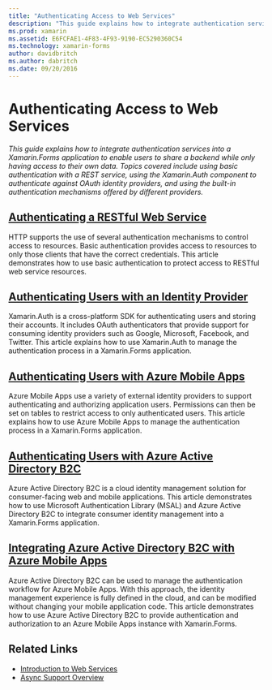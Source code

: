 ```yaml
---
title: "Authenticating Access to Web Services"
description: "This guide explains how to integrate authentication services into a Xamarin.Forms application to enable users to share a backend while only having access to their own data."
ms.prod: xamarin
ms.assetid: E6FCFAE1-4F83-4F93-9190-EC5290360C54
ms.technology: xamarin-forms
author: davidbritch
ms.author: dabritch
ms.date: 09/20/2016
---
```


# Authenticating Access to Web Services

_This guide explains how to integrate authentication services into a Xamarin.Forms application to enable users to share a backend while only having access to their own data. Topics covered include using basic authentication with a REST service, using the Xamarin.Auth component to authenticate against OAuth identity providers, and using the built-in authentication mechanisms offered by different providers._

## [Authenticating a RESTful Web Service](rest.md)

HTTP supports the use of several authentication mechanisms to control access to resources. Basic authentication provides access to resources to only those clients that have the correct credentials. This article demonstrates how to use basic authentication to protect access to RESTful web service resources.

## [Authenticating Users with an Identity Provider](oauth.md)

Xamarin.Auth is a cross-platform SDK for authenticating users and storing their accounts. It includes OAuth authenticators that provide support for consuming identity providers such as Google, Microsoft, Facebook, and Twitter. This article explains how to use Xamarin.Auth to manage the authentication process in a Xamarin.Forms application.

## [Authenticating Users with Azure Mobile Apps](azure.md)

Azure Mobile Apps use a variety of external identity providers to support authenticating and authorizing application users. Permissions can then be set on tables to restrict access to only authenticated users. This article explains how to use Azure Mobile Apps to manage the authentication process in a Xamarin.Forms application.

## [Authenticating Users with Azure Active Directory B2C](azure-ad-b2c.md)

Azure Active Directory B2C is a cloud identity management solution for consumer-facing web and mobile applications. This article demonstrates how to use Microsoft Authentication Library (MSAL) and Azure Active Directory B2C to integrate consumer identity management into a Xamarin.Forms application.

## [Integrating Azure Active Directory B2C with Azure Mobile Apps](azure-ad-b2c-mobile-app.md)

Azure Active Directory B2C can be used to manage the authentication workflow for Azure Mobile Apps. With this approach, the identity management experience is fully defined in the cloud, and can be modified without changing your mobile application code. This article demonstrates how to use Azure Active Directory B2C to provide authentication and authorization to an Azure Mobile Apps instance with Xamarin.Forms.

## Related Links

- [Introduction to Web Services](~/cross-platform/data-cloud/web-services/index.md)
- [Async Support Overview](~/cross-platform/platform/async.md)
